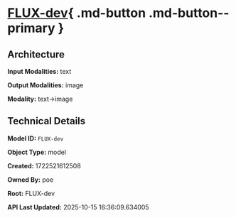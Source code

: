 # [FLUX-dev](https://poe.com/FLUX-dev){ .md-button .md-button--primary }

## Architecture

**Input Modalities:** text

**Output Modalities:** image

**Modality:** text->image


## Technical Details

**Model ID:** `FLUX-dev`

**Object Type:** model

**Created:** 1722521612508

**Owned By:** poe

**Root:** FLUX-dev

**API Last Updated:** 2025-10-15 16:36:09.634005
